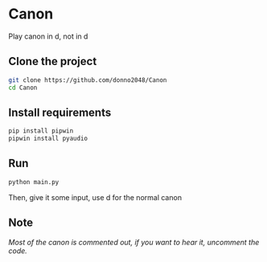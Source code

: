# Canon

Play canon in d, not in d

## Clone the project

```sh
git clone https://github.com/donno2048/Canon
cd Canon
```

## Install requirements

```sh
pip install pipwin
pipwin install pyaudio
```

## Run

```sh
python main.py
```

Then, give it some input, use d for the normal canon

## Note

*Most of the canon is commented out, if you want to hear it, uncomment the code.*
